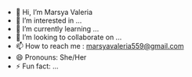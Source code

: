 - 👋 Hi, I’m Marsya Valeria
- 👀 I’m interested in ...
- 🌱 I’m currently learning ...
- 💞️ I’m looking to collaborate on ...
- 📫 How to reach me : marsyavaleria559@gmail.com
- 😄 Pronouns: She/Her
- ⚡ Fun fact: ...

<!---
MarsyaValeria14/MarsyaValeria14 is a ✨ special ✨ repository because its `README.md` (this file) appears on your GitHub profile.
You can click the Preview link to take a look at your changes.
--->
